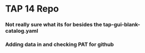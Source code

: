 # TAP 14 Repo 
### Not really sure what its for besides the tap-gui-blank-catalog.yaml

### Adding data in and checking PAT for github

